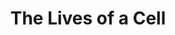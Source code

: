 ---
"\uFEFFauthor_sort": Thomas, Lewis
authors: Lewis Thomas
comments: ''
cover: "/Users/Raman/Calibre Library/Lewis Thomas/The Lives of a Cell (61)/cover.jpg"
formats: mobi
id: '61'
identifiers: ''
isbn: ''
languages: ''
library_name: Calibre Library
pubdate: '0101-01-01T09:00:00+09:00'
publisher: ''
rating: ''
series: ''
series_index: '1.0'
size: '280000'
tags: ''
timestamp: '0101-01-01T09:00:00+09:00'
title: The Lives of a Cell
title_sort: Lives of a Cell, The
uuid: ecaa788b-f8aa-4070-83d5-6ea127a212b5
"#format": MOBI
layout: book
link: false
---